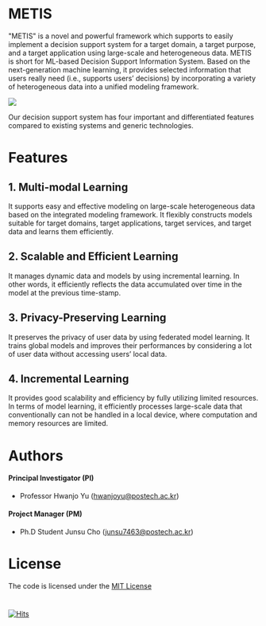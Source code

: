 # METIS

"METIS" is a novel and powerful framework which supports to easily implement a decision support system for a target domain, a target purpose, and a target application using large-scale and heterogeneous data.
METIS is short for ML-based Decision Support Information System. 
Based on the next-generation machine learning, it provides selected information that users really need (i.e., supports users’ decisions) by incorporating a variety of heterogeneous data into a unified modeling framework.

[<img src="./blob/figures/using_scenario.png">](http://di.postech.ac.kr/)

Our decision support system has four important and differentiated features compared to existing systems and generic technologies.

# Features

## 1. Multi-modal Learning

It supports easy and effective modeling on large-scale heterogeneous data based on the integrated modeling framework. It flexibly constructs models suitable for target domains, target applications, target services, and target data and learns them efficiently.

## 2. Scalable and Efficient Learning

It manages dynamic data and models by using incremental learning. In other words, it efficiently reflects the data accumulated over time in the model at the previous time-stamp.

## 3. Privacy-Preserving Learning

It preserves the privacy of user data by using federated model learning. It trains global models and improves their performances by considering a lot of user data without accessing users’ local data.

## 4. Incremental Learning

It provides good scalability and efficiency by fully utilizing limited resources. In terms of model learning, it efficiently processes large-scale data that conventionally can not be handled in a local device, where computation and memory resources are limited.

# Authors

#### Principal Investigator (PI)

- Professor Hwanjo Yu (hwanjoyu@postech.ac.kr)

#### Project Manager (PM)

- Ph.D Student Junsu Cho (junsu7463@postech.ac.kr)

# License

The code is licensed under the [MIT License]()

# 
[![Hits](https://hits.seeyoufarm.com/api/count/incr/badge.svg?url=https%3A%2F%2Fgithub.com%2Fnowhyun%2FMETIS&count_bg=%2379C83D&title_bg=%23555555&icon=&icon_color=%23E7E7E7&title=hits&edge_flat=false)](https://hits.seeyoufarm.com)
